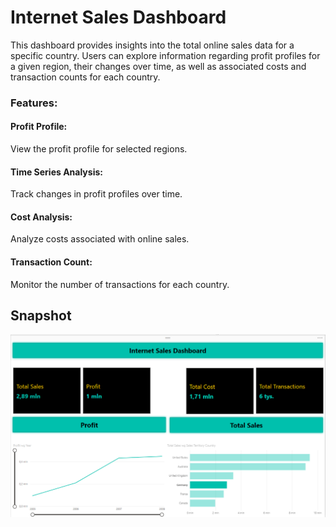 # Internet Sales Dashboard
This dashboard provides insights into the total online sales data for a specific country. Users can explore information regarding profit profiles for a given region, their changes over time, as well as associated costs and transaction counts for each country.

### Features:
#### Profit Profile: 
View the profit profile for selected regions.
#### Time Series Analysis:
Track changes in profit profiles over time.
#### Cost Analysis: 
Analyze costs associated with online sales.
#### Transaction Count: 
Monitor the number of transactions for each country.

## Snapshot
![Dashboard Screenshot](assets\dashboard_snapshot.png)
